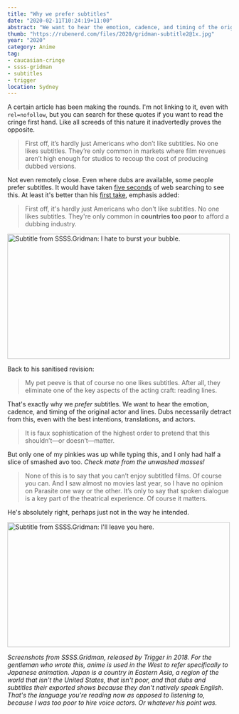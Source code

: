 ```yaml
---
title: "Why we prefer subtitles"
date: "2020-02-11T10:24:19+11:00"
abstract: "We want to hear the emotion, cadence, and timing of the original actor and lines."
thumb: "https://rubenerd.com/files/2020/gridman-subtitle2@1x.jpg"
year: "2020"
category: Anime
tag:
- caucasian-cringe
- ssss-gridman
- subtitles
- trigger
location: Sydney
---
```

A certain article has been making the rounds. I'm not linking to it, even with `rel=nofollow`, but you can search for these quotes if you want to read the cringe first hand. Like all screeds of this nature it inadvertedly proves the opposite.

> First off, it’s hardly just Americans who don’t like subtitles. No one likes subtitles. They’re only common in markets where film revenues aren’t high enough for studios to recoup the cost of producing dubbed versions.

Not even remotely close. Even where dubs are available, some people prefer subtitles. It would have taken [five seconds](https://www.crunchyroll.com/forumtopic-1027009/english-subtitles-not-playing-fix-found "English Subtitles Not Playing- Fix Found!!") of web searching to see this. At least it's better than his [first take](https://twitter.com/sonicbooming/status/1226945559275151363?s=20), emphasis added:

> First off, it's hardly just Americans who don't like subtitles. No one likes subtitles. They're only common in **countries too poor** to afford a dubbing industry.

<p><img src="https://rubenerd.com/files/2020/gridman-subtitle1@1x.jpg" srcset="https://rubenerd.com/files/2020/gridman-subtitle1@1x.jpg 1x, https://rubenerd.com/files/2020/gridman-subtitle1@2x.jpg 2x" alt="Subtitle from SSSS.Gridman: I hate to burst your bubble." style="width:500px; height:281px;" /></p>

Back to his sanitised revision:

> My pet peeve is that of course no one likes subtitles. After all, they eliminate one of the key aspects of the acting craft: reading lines. 

That's exactly why we *prefer* subtitles. We want to hear the emotion, cadence, and timing of the original actor and lines. Dubs necessarily detract from this, even with the best intentions, translations, and actors.
 
> It is faux sophistication of the highest order to pretend that this shouldn’t—or doesn’t—matter.

But only one of my pinkies was up while typing this, and I only had half a slice of smashed avo too. *Check mate from the unwashed masses!*

> None of this is to say that you can’t enjoy subtitled films. Of course you can. And I saw almost no movies last year, so I have no opinion on Parasite one way or the other. It’s only to say that spoken dialogue is a key part of the theatrical experience. Of course it matters.

He's absolutely right, perhaps just not in the way he intended.

<p><img src="https://rubenerd.com/files/2020/gridman-subtitle2@1x.jpg" srcset="https://rubenerd.com/files/2020/gridman-subtitle2@1x.jpg 1x, https://rubenerd.com/files/2020/gridman-subtitle2@2x.jpg 2x" alt="Subtitle from SSSS.Gridman: I'll leave you here." style="width:500px; height:281px;" /></p>

*Screenshots from SSSS.Gridman, released by Trigger in 2018. For the gentleman who wrote this, anime is used in the West to refer specifically to Japanese animation. Japan is a country in Eastern Asia, a region of the world that isn't the United States, that isn't poor, and that dubs and subtitles their exported shows because they don't natively speak English. That's the language you're reading now as opposed to listening to, because I was too poor to hire voice actors. Or whatever his point was.*

